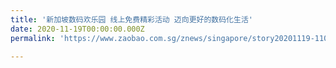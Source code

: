 ```yaml
---
title: '新加坡数码欢乐园 线上免费精彩活动 迈向更好的数码化生活'
date: 2020-11-19T00:00:00.000Z
permalink: 'https://www.zaobao.com.sg/znews/singapore/story20201119-1100453'

---
```


